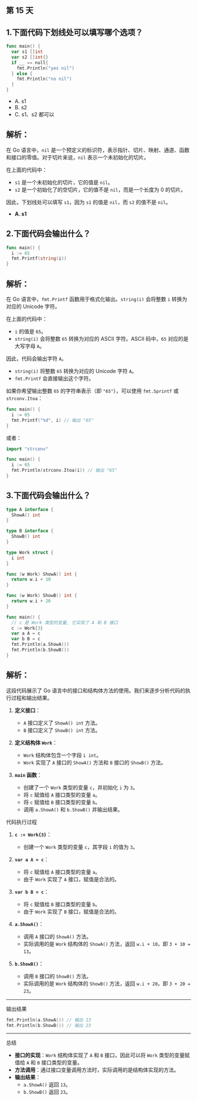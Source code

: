 ## 第 15 天

## 1.下面代码下划线处可以填写哪个选项？

```go
func main() {
  var s1 []int
  var s2 []int{}
  if __ == null{
    fmt.Println("yes nil")
  } else {
    fmt.Println("no nil")
  }
}
```

- A. s1
- B. s2
- C. s1、s2 都可以

## 解析：

在 Go 语言中，`nil` 是一个预定义的标识符，表示指针、切片、映射、通道、函数和接口的零值。对于切片来说，`nil` 表示一个未初始化的切片。

在上面的代码中：

- `s1` 是一个未初始化的切片，它的值是 `nil`。
- `s2` 是一个初始化了的空切片，它的值不是 `nil`，而是一个长度为 0 的切片。

因此，下划线处可以填写 `s1`，因为 `s1` 的值是 `nil`，而 `s2` 的值不是 `nil`。

- **A. s1**


## 2.下面代码会输出什么？

```go
func main() {
  i := 65
  fmt.Printf(string(i))
}
```

## 解析：
在 Go 语言中，`fmt.Printf` 函数用于格式化输出。`string(i)` 会将整数 `i` 转换为对应的 Unicode 字符。

在上面的代码中：

- `i` 的值是 `65`。
- `string(i)` 会将整数 `65` 转换为对应的 ASCII 字符。ASCII 码中，`65` 对应的是大写字母 `A`。

因此，代码会输出字符 `A`。

- `string(i)` 将整数 `65` 转换为对应的 Unicode 字符 `A`。
- `fmt.Printf` 会直接输出这个字符。
  
如果你希望输出整数 `65` 的字符串表示（即 `"65"`），可以使用 `fmt.Sprintf` 或 `strconv.Itoa`：

```go
func main() {
  i := 65
  fmt.Printf("%d", i) // 输出 "65"
}
```

或者：

```go
import "strconv"

func main() {
  i := 65
  fmt.Println(strconv.Itoa(i)) // 输出 "65"
}
```

## 3.下面代码会输出什么？

```go
type A interface {
  ShowA() int
}

type B interface {
  ShowB() int
}

type Work struct {
  i int
}

func (w Work) ShowA() int {
  return w.i + 10
}

func (w Work) ShowB() int {
  return w.i + 20
}

func main() {
  // c 是 Work 类型的变量, 它实现了 A 和 B 接口
  c := Work{3}
  var a A = c
  var b B = c
  fmt.Println(a.ShowA())
  fmt.Println(b.ShowB())
}
```

## 解析：
这段代码展示了 Go 语言中的接口和结构体方法的使用。我们来逐步分析代码的执行过程和输出结果。

1. **定义接口**：
   - `A` 接口定义了 `ShowA() int` 方法。
   - `B` 接口定义了 `ShowB() int` 方法。

2. **定义结构体 `Work`**：
   - `Work` 结构体包含一个字段 `i int`。
   - `Work` 实现了 `A` 接口的 `ShowA()` 方法和 `B` 接口的 `ShowB()` 方法。

3. **`main` 函数**：
   - 创建了一个 `Work` 类型的变量 `c`，并初始化 `i` 为 `3`。
   - 将 `c` 赋值给 `A` 接口类型的变量 `a`。
   - 将 `c` 赋值给 `B` 接口类型的变量 `b`。
   - 调用 `a.ShowA()` 和 `b.ShowB()` 并输出结果。

代码执行过程

1. **`c := Work{3}`**：
   - 创建一个 `Work` 类型的变量 `c`，其字段 `i` 的值为 `3`。

2. **`var a A = c`**：
   - 将 `c` 赋值给 `A` 接口类型的变量 `a`。
   - 由于 `Work` 实现了 `A` 接口，赋值是合法的。

3. **`var b B = c`**：
   - 将 `c` 赋值给 `B` 接口类型的变量 `b`。
   - 由于 `Work` 实现了 `B` 接口，赋值是合法的。

4. **`a.ShowA()`**：
   - 调用 `A` 接口的 `ShowA()` 方法。
   - 实际调用的是 `Work` 结构体的 `ShowA()` 方法，返回 `w.i + 10`，即 `3 + 10 = 13`。

5. **`b.ShowB()`**：
   - 调用 `B` 接口的 `ShowB()` 方法。
   - 实际调用的是 `Work` 结构体的 `ShowB()` 方法，返回 `w.i + 20`，即 `3 + 20 = 23`。

---

输出结果

```go
fmt.Println(a.ShowA()) // 输出 13
fmt.Println(b.ShowB()) // 输出 23
```

---

总结

- **接口的实现**：`Work` 结构体实现了 `A` 和 `B` 接口，因此可以将 `Work` 类型的变量赋值给 `A` 和 `B` 接口类型的变量。
- **方法调用**：通过接口变量调用方法时，实际调用的是结构体实现的方法。
- **输出结果**：
  - `a.ShowA()` 返回 `13`。
  - `b.ShowB()` 返回 `23`。
